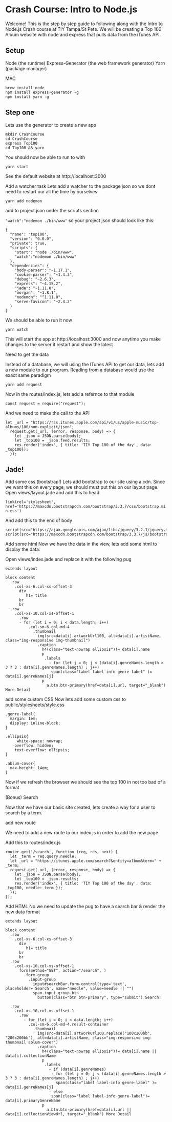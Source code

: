 # Crash Course: Intro to Node.js

Welcome! This is the step by step guide to following along with the Intro to Node.js Crash course at TIY Tampa/St Pete. We will be creating a Top 100 Album website with node and express that pulls data from the iTunes API.

## Setup

Node (the runtime)
Express-Generator (the web framework generator)
Yarn (package manager)

MAC

```
brew install node
npm install express-generator -g
npm install yarn -g
```
## Step one

Lets use the generator to create a new app

```
mkdir CrashCourse
cd CrashCourse
express Top100
cd Top100 && yarn
```

You should now be able to run to with

```
yarn start
```

See the default website at http://localhost:3000

Add a watcher task
Lets add a watcher to the package json so we dont need to restart our all the time by ourselves

`yarn add nodemon`

add to project.json under the scripts section

 `"watch":"nodemon ./bin/www"`
so your project json should look like this:

```
{
  "name": "top100",
  "version": "0.0.0",
  "private": true,
  "scripts": {
    "start": "node ./bin/www",
    "watch":"nodemon ./bin/www"
  },
  "dependencies": {
    "body-parser": "~1.17.1",
    "cookie-parser": "~1.4.3",
    "debug": "~2.6.3",
    "express": "~4.15.2",
    "jade": "~1.11.0",
    "morgan": "~1.8.1",
    "nodemon": "^1.11.0",
    "serve-favicon": "~2.4.2"
  }
}
```

We should be able to run it now

`yarn watch`

This will start the app at http://localhost:3000 and now anytime you make changes to the server it restart and show the latest

Need to get the data

Instead of a database, we will using the ITunes API to get our data, lets add a new module to our program. Reading from a database would use the exact same paradigm

`yarn add request`

Now in the routes/index.js, lets add a refernce to that module

`const request = require("request");`

And we need to make the call to the API

```
let _url = "https://rss.itunes.apple.com/api/v1/us/apple-music/top-albums/100/non-explicit/json";
  request.get(_url, (error, response, body) => {
    let _json = JSON.parse(body);
    let _top100 = _json.feed.results;
    res.render('index', { title: 'TIY Top 100 of the day', data: _top100});
  });
```

## Jade!

Add some css (bootstrap!)
Lets add bootstrap to our site using a cdn. Since we want this on every page, we should must put this on our layout page. Open views/layout.jade and add this to head

`link(rel='stylesheet', href='https://maxcdn.bootstrapcdn.com/bootstrap/3.3.7/css/bootstrap.min.css')`

And add this to the end of body

```
script(src="https://ajax.googleapis.com/ajax/libs/jquery/3.2.1/jquery.min.js")
script(src="https://maxcdn.bootstrapcdn.com/bootstrap/3.3.7/js/bootstrap.min.js")
```

Add some html
Now we have the data in the view, lets add some html to display the data:

Open views/index.jade and replace it with the following pug

```
extends layout

block content
  .row
    .col-xs-6.col-xs-offset-3
      div
         h1= title
      br
      br
  .row
    .col-xs-10.col-xs-offset-1
      .row
      - for (let i = 0; i < data.length; i++)
          .col-sm-6.col-md-4
            .thumbnail
              img(src=data[i].artworkUrl100, alt=data[i].artistName, class="img-responsive img-thumbnail")
              .caption
                h4(class="text-nowrap ellipsis")!= data[i].name
                p
                 .labels
                   - for (let j = 0; j < (data[i].genreNames.length > 3 ? 3 : data[i].genreNames.length) ; j++)
                    span(class="label label-info genre-label" )= data[i].genreNames[j]
                p
                  a.btn.btn-primary(href=data[i].url, target="_blank") More Detail
```

add some custom CSS
Now lets add some custom css to public/stylesheets/style.css

```
.genre-label{
  margin: 1em;
  display: inline-block;
}

.ellipsis{
     white-space: nowrap;
    overflow: hidden;
    text-overflow: ellipsis;
}

.ablum-cover{
  max-height: 14em;
}
```

Now if we refresh the browser we should see the top 100 in not too bad of a format

(Bonus) Search

Now that we have our basic site created, lets create a way for a user to search by a term.

add new route

We need to add a new route to our index.js in order to add the new page

Add this to routes/index.js

```
router.get('/search', function (req, res, next) {
  let _term = req.query.needle;
  let _url = "https://itunes.apple.com/search?&entity=album&term=" + _term;
  request.get(_url, (error, response, body) => {
    let _json = JSON.parse(body);
    let _top100 = _json.results;
    res.render('index', { title: 'TIY Top 100 of the day', data: _top100, needle:_term });
  });
});
```

Add HTML
No we need to update the pug to have a search bar & render the new data format

```
extends layout

block content
  .row
    .col-xs-6.col-xs-offset-3
      div
         h1= title
      br
      br
  .row
    .col-xs-10.col-xs-offset-1
      form(method="GET", action="/search", )
        .form-group
          .input-group
            input#searchBar.form-control(type='text', placeholder='Search', name="needle", value=needle || "")
            span.input-group-btn
              button(class="btn btn-primary", type="submit") Search!

  .row
    .col-xs-10.col-xs-offset-1
      .row
        - for (let i = 0; i < data.length; i++)
          .col-sm-6.col-md-4.result-container
            .thumbnail
              img(src=data[i].artworkUrl100.replace("100x100bb", "200x200bb"), alt=data[i].artistName, class="img-responsive img-thumbnail ablum-cover")
              .caption
                h4(class="text-nowrap ellipsis")!= data[i].name || data[i].collectionName
                p
                 .labels
                   - if (data[i].genreNames)
                    - for (let j = 0; j < (data[i].genreNames.length > 3 ? 3 : data[i].genreNames.length) ; j++)
                      span(class="label label-info genre-label" )= data[i].genreNames[j]
                   - else
                    span(class="label label-info genre-label")= data[i].primaryGenreName
                p
                  a.btn.btn-primary(href=data[i].url || data[i].collectionViewUrl, target="_blank") More Detail
```
